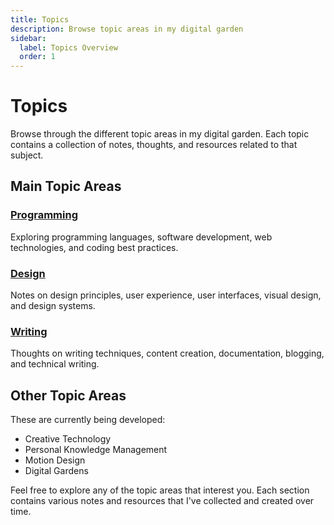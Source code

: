 ```yaml
---
title: Topics
description: Browse topic areas in my digital garden
sidebar:
  label: Topics Overview
  order: 1
---
```


# Topics

Browse through the different topic areas in my digital garden. Each topic contains a collection of notes, thoughts, and resources related to that subject.

## Main Topic Areas

<div class="topic-grid">

### [Programming](/topics/programming/)

Exploring programming languages, software development, web technologies, and coding best practices.

### [Design](/topics/design/)

Notes on design principles, user experience, user interfaces, visual design, and design systems.

### [Writing](/topics/writing/)

Thoughts on writing techniques, content creation, documentation, blogging, and technical writing.

</div>

## Other Topic Areas

These are currently being developed:

- Creative Technology
- Personal Knowledge Management
- Motion Design
- Digital Gardens

Feel free to explore any of the topic areas that interest you. Each section contains various notes and resources that I've collected and created over time. 